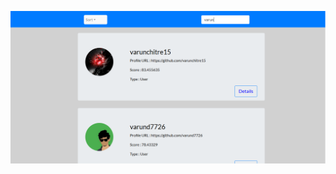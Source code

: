 
<p align="center">
  <img src="https://github.com/4bhishekKasam/React-Assignment/blob/master/assignmentScreenshot.PNG" width="750"/>
 
</p>
